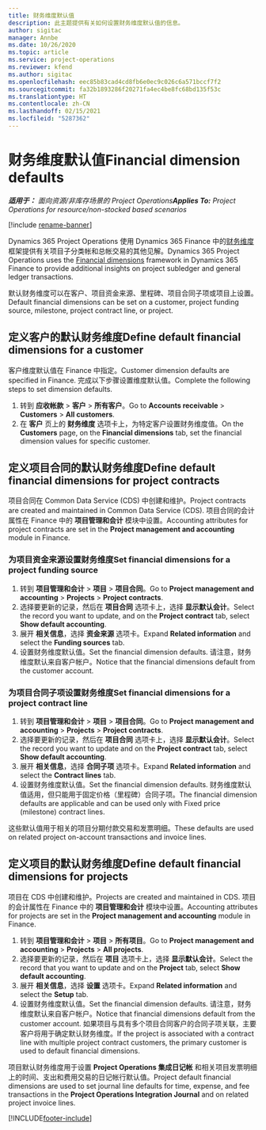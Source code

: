 ```yaml
---
title: 财务维度默认值
description: 此主题提供有关如何设置财务维度默认值的信息。
author: sigitac
manager: Annbe
ms.date: 10/26/2020
ms.topic: article
ms.service: project-operations
ms.reviewer: kfend
ms.author: sigitac
ms.openlocfilehash: eec85b83cad4cd8fb6e0ec9c026c6a571bccf7f2
ms.sourcegitcommit: fa32b1893286f20271fa4ec4be8fc68bd135f53c
ms.translationtype: HT
ms.contentlocale: zh-CN
ms.lasthandoff: 02/15/2021
ms.locfileid: "5287362"
---
```

# <a name="financial-dimension-defaults"></a><span data-ttu-id="2beba-103">财务维度默认值</span><span class="sxs-lookup"><span data-stu-id="2beba-103">Financial dimension defaults</span></span>

<span data-ttu-id="2beba-104">_**适用于：** 面向资源/非库存场景的 Project Operations_</span><span class="sxs-lookup"><span data-stu-id="2beba-104">_**Applies To:** Project Operations for resource/non-stocked based scenarios_</span></span>

[!include [rename-banner](~/includes/cc-data-platform-banner.md)]

<span data-ttu-id="2beba-105">Dynamics 365 Project Operations 使用 Dynamics 365 Finance 中的[财务维度](https://docs.microsoft.com/dynamics365/finance/general-ledger/financial-dimensions)框架提供有关项目子分类帐和总帐交易的其他见解。</span><span class="sxs-lookup"><span data-stu-id="2beba-105">Dynamics 365 Project Operations uses the [Financial dimensions](https://docs.microsoft.com/dynamics365/finance/general-ledger/financial-dimensions) framework in Dynamics 365 Finance to provide additional insights on project subledger and general ledger transactions.</span></span>

<span data-ttu-id="2beba-106">默认财务维度可以在客户、项目资金来源、里程碑、项目合同子项或项目上设置。</span><span class="sxs-lookup"><span data-stu-id="2beba-106">Default financial dimensions can be set on a customer, project funding source, milestone, project contract line, or project.</span></span>

## <a name="define-default-financial-dimensions-for-a-customer"></a><span data-ttu-id="2beba-107">定义客户的默认财务维度</span><span class="sxs-lookup"><span data-stu-id="2beba-107">Define default financial dimensions for a customer</span></span>

<span data-ttu-id="2beba-108">客户维度默认值在 Finance 中指定。</span><span class="sxs-lookup"><span data-stu-id="2beba-108">Customer dimension defaults are specified in Finance.</span></span> <span data-ttu-id="2beba-109">完成以下步骤设置维度默认值。</span><span class="sxs-lookup"><span data-stu-id="2beba-109">Complete the following steps to set dimension defaults.</span></span>

1. <span data-ttu-id="2beba-110">转到 **应收帐款** > **客户** > **所有客户**。</span><span class="sxs-lookup"><span data-stu-id="2beba-110">Go to **Accounts receivable** > **Customers** > **All customers**.</span></span>
2. <span data-ttu-id="2beba-111">在 **客户** 页上的 **财务维度** 选项卡上，为特定客户设置财务维度值。</span><span class="sxs-lookup"><span data-stu-id="2beba-111">On the **Customers** page, on the **Financial dimensions** tab, set the financial dimension values for specific customer.</span></span>

## <a name="define-default-financial-dimensions-for-project-contracts"></a><span data-ttu-id="2beba-112">定义项目合同的默认财务维度</span><span class="sxs-lookup"><span data-stu-id="2beba-112">Define default financial dimensions for project contracts</span></span>

<span data-ttu-id="2beba-113">项目合同在 Common Data Service (CDS) 中创建和维护。</span><span class="sxs-lookup"><span data-stu-id="2beba-113">Project contracts are created and maintained in Common Data Service (CDS).</span></span> <span data-ttu-id="2beba-114">项目合同的会计属性在 Finance 中的 **项目管理和会计** 模块中设置。</span><span class="sxs-lookup"><span data-stu-id="2beba-114">Accounting attributes for project contracts are set in the **Project management and accounting** module in Finance.</span></span>

### <a name="set-financial-dimensions-for-a-project-funding-source"></a><span data-ttu-id="2beba-115">为项目资金来源设置财务维度</span><span class="sxs-lookup"><span data-stu-id="2beba-115">Set financial dimensions for a project funding source</span></span>

1. <span data-ttu-id="2beba-116">转到 **项目管理和会计** > **项目** > **项目合同**。</span><span class="sxs-lookup"><span data-stu-id="2beba-116">Go to **Project management and accounting** > **Projects** > **Project contracts**.</span></span>
2. <span data-ttu-id="2beba-117">选择要更新的记录，然后在 **项目合同** 选项卡上，选择 **显示默认会计**。</span><span class="sxs-lookup"><span data-stu-id="2beba-117">Select the record you want to update, and on the **Project contract** tab, select **Show default accounting**.</span></span>
3. <span data-ttu-id="2beba-118">展开 **相关信息**，选择 **资金来源** 选项卡。</span><span class="sxs-lookup"><span data-stu-id="2beba-118">Expand **Related information** and select the **Funding sources** tab.</span></span>
4. <span data-ttu-id="2beba-119">设置财务维度默认值。</span><span class="sxs-lookup"><span data-stu-id="2beba-119">Set the financial dimension defaults.</span></span> <span data-ttu-id="2beba-120">请注意，财务维度默认来自客户帐户。</span><span class="sxs-lookup"><span data-stu-id="2beba-120">Notice that the financial dimensions default from the customer account.</span></span>

### <a name="set-financial-dimensions-for-a-project-contract-line"></a><span data-ttu-id="2beba-121">为项目合同子项设置财务维度</span><span class="sxs-lookup"><span data-stu-id="2beba-121">Set financial dimensions for a project contract line</span></span>

1. <span data-ttu-id="2beba-122">转到 **项目管理和会计** > **项目** > **项目合同**。</span><span class="sxs-lookup"><span data-stu-id="2beba-122">Go to **Project management and accounting** > **Projects** > **Project contracts**.</span></span>
2. <span data-ttu-id="2beba-123">选择要更新的记录，然后在 **项目合同** 选项卡上，选择 **显示默认会计**。</span><span class="sxs-lookup"><span data-stu-id="2beba-123">Select the record you want to update and on the **Project contract** tab, select **Show default accounting**.</span></span>
3. <span data-ttu-id="2beba-124">展开 **相关信息**，选择 **合同子项** 选项卡。</span><span class="sxs-lookup"><span data-stu-id="2beba-124">Expand **Related information** and select the **Contract lines** tab.</span></span>
4. <span data-ttu-id="2beba-125">设置财务维度默认值。</span><span class="sxs-lookup"><span data-stu-id="2beba-125">Set the financial dimension defaults.</span></span> <span data-ttu-id="2beba-126">财务维度默认值适用，但只能用于固定价格（里程碑）合同子项。</span><span class="sxs-lookup"><span data-stu-id="2beba-126">The financial dimension defaults are applicable and can be used only with Fixed price (milestone) contract lines.</span></span>

<span data-ttu-id="2beba-127">这些默认值用于相关的项目分期付款交易和发票明细。</span><span class="sxs-lookup"><span data-stu-id="2beba-127">These defaults are used on related project on-account transactions and invoice lines.</span></span>

## <a name="define-default-financial-dimensions-for-projects"></a><span data-ttu-id="2beba-128">定义项目的默认财务维度</span><span class="sxs-lookup"><span data-stu-id="2beba-128">Define default financial dimensions for projects</span></span>

<span data-ttu-id="2beba-129">项目在 CDS 中创建和维护。</span><span class="sxs-lookup"><span data-stu-id="2beba-129">Projects are created and maintained in CDS.</span></span> <span data-ttu-id="2beba-130">项目的会计属性在 Finance 中的 **项目管理和会计** 模块中设置。</span><span class="sxs-lookup"><span data-stu-id="2beba-130">Accounting attributes for projects are set in the **Project management and accounting** module in Finance.</span></span>

1. <span data-ttu-id="2beba-131">转到 **项目管理和会计** > **项目** > **所有项目**。</span><span class="sxs-lookup"><span data-stu-id="2beba-131">Go to **Project management and accounting** > **Projects** > **All projects**.</span></span>
2. <span data-ttu-id="2beba-132">选择要更新的记录，然后在 **项目** 选项卡上，选择 **显示默认会计**。</span><span class="sxs-lookup"><span data-stu-id="2beba-132">Select the record that you want to update and on the **Project** tab, select **Show default accounting**.</span></span>
3. <span data-ttu-id="2beba-133">展开 **相关信息**，选择 **设置** 选项卡。</span><span class="sxs-lookup"><span data-stu-id="2beba-133">Expand **Related information** and select the **Setup** tab.</span></span>
4. <span data-ttu-id="2beba-134">设置财务维度默认值。</span><span class="sxs-lookup"><span data-stu-id="2beba-134">Set the financial dimension defaults.</span></span> <span data-ttu-id="2beba-135">请注意，财务维度默认来自客户帐户。</span><span class="sxs-lookup"><span data-stu-id="2beba-135">Notice that financial dimensions default from the customer account.</span></span> <span data-ttu-id="2beba-136">如果项目与具有多个项目合同客户的合同子项关联，主要客户将用于确定默认财务维度。</span><span class="sxs-lookup"><span data-stu-id="2beba-136">If the project is associated with a contract line with multiple project contract customers, the primary customer is used to default financial dimensions.</span></span>

<span data-ttu-id="2beba-137">项目默认财务维度用于设置 **Project Operations 集成日记帐** 和相关项目发票明细上的时间、支出和费用交易的日记帐行默认值。</span><span class="sxs-lookup"><span data-stu-id="2beba-137">Project default financial dimensions are used to set journal line defaults for time, expense, and fee transactions in the **Project Operations Integration Journal** and on related project invoice lines.</span></span>


[!INCLUDE[footer-include](../includes/footer-banner.md)]